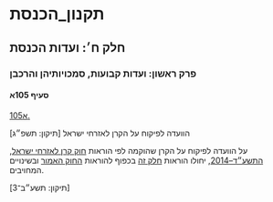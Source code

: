 # תקנון_הכנסת

## חלק ח׳: ועדות הכנסת

### פרק ראשון: ועדות קבועות, סמכויותיהן והרכבן

#### סעיף 105א

[105א.](https://he.wikisource.org/wiki/תקנון_הכנסת#s_yp_105_)

הוועדה לפיקוח על הקרן לאזרחי ישראל [תיקון: תשפ״ג]

על הוועדה לפיקוח על הקרן שהוקמה לפי הוראות [חוק קרן לאזרחי ישראל, התשע״ד–2014](https://he.wikisource.org/wiki/חוק_קרן_לאזרחי_ישראל "חוק קרן לאזרחי ישראל"), יחולו הוראות [חלק זה](https://he.wikisource.org/wiki/תקנון_הכנסת#hlq_h) בכפוף להוראות [החוק האמור](https://he.wikisource.org/wiki/חוק_קרן_לאזרחי_ישראל "חוק קרן לאזרחי ישראל") ובשינויים המחויבים.

[תיקון: תשע״ב־3]